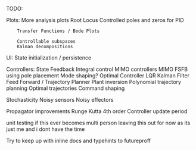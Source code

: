 TODO: 

Plots:
    More analysis plots
        Root Locus
        Controlled poles and zeros for PID

        Transfer Functions / Bode Plots

        Controllable subspaces
        Kalman decompositions

UI:
    State initialization / persistence

Controllers:
    State Feedback
        Integral control
    MIMO controllers
        MIMO FSFB using pole placement
        Mode shaping?
    Optimal Controller
        LQR
        Kalman Filter
    Feed Forward / Trajectory Planner
        Plant inversion
        Polynomial trajectory planning
        Optimal trajectories
        Command shaping

Stochasticity
    Noisy sensors
    Noisy effectors

Propagator improvements
    Runge Kutta 4th order
    Controller update period

unit testing if this ever becomes multi person 
    leaving this out for now as its just me and i dont have the time

Try to keep up with inline docs and typehints to futureproff